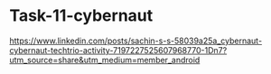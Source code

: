# Task-11-cybernaut
https://www.linkedin.com/posts/sachin-s-s-58039a25a_cybernaut-cybernaut-techtrio-activity-7197227525607968770-1Dn7?utm_source=share&utm_medium=member_android
